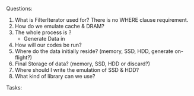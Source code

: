 Questions:

1. What is FilterIterator used for? There is no WHERE clause requirement.
2. How do we emulate cache & DRAM?
3. The whole process is ?
    - Generate Data in
4. How will our codes be run?
5. Where do the data initially reside? (memory, SSD, HDD, generate on-flight?)
6. Final Storage of data? (memory, SSD, HDD or discard?)
7. Where should I write the emulation of SSD & HDD?
8. What kind of library can we use?



Tasks:
